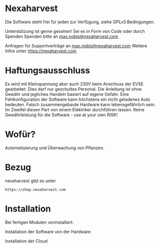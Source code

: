 # Nexaharvest




Die Software steht frei für jeden zur Verfügung, siehe GPLv3 Bedingungen.

Unterstützung ist gerne gesehen!
Sei es in Form von Code oder durch Spenden
Spenden bitte an max.nobis@nexaharvest.com

Anfragen für Supportverträge an max.nobis@nexaharvest.com
Weitere Infos unter https://nexaharvest.com

# Haftungsausschluss
Es wird mit Kleinspannung aber auch 230V beim Anschluss der EVSE gearbeitet. 
Dies darf nur geschultes Personal. Die Anleitung ist ohne Gewähr und jegliches Handeln basiert auf eigene Gefahr.
Eine Fehlkonfiguration der Software kann höchstens ein nicht geladenes Auto bedeuten.
Falsch zusammengebaute Hardware kann lebensgefährlich sein. Im Zweifel diesen Part von einem Elektriker durchführen lassen.
Keine Gewährleistung für die Software - use at your own RISK!

# Wofür?
Automatisierung und Überwachung von Pflanzen.





# Bezug
nexaharvest gibt es unter 

	https://shop.nexaharvest.com



# Installation


Bei fertigen Modulen vorinstalliert.



Installation der Software von der Hardware

Installation der Cloud
